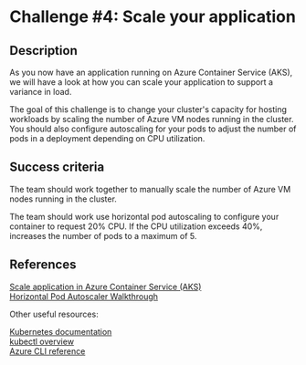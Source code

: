 # Challenge #4: Scale your application

## Description

As you now have an application running on Azure Container Service (AKS), we will have a look at how you can scale your application to support a variance in load. 

The goal of this challenge is to change your cluster's capacity for hosting workloads by scaling the number of Azure VM nodes running in the cluster. You should also configure autoscaling for your pods to adjust the number of pods in a deployment depending on CPU utilization.

## Success criteria

The team should work together to manually scale the number of Azure VM nodes running in the cluster. 

The team should work use horizontal pod autoscaling to configure your container to request 20% CPU. If the CPU utilization exceeds 40%, increases the number of pods to a maximum of 5.

## References

[Scale application in Azure Container Service (AKS)](https://docs.microsoft.com/en-us/azure/aks/tutorial-kubernetes-scale)  
[Horizontal Pod Autoscaler Walkthrough](https://kubernetes.io/docs/tasks/run-application/horizontal-pod-autoscale-walkthrough/)  

Other useful resources:

[Kubernetes documentation](https://kubernetes.io/docs/home/?path=users&persona=app-developer&level=foundational)  
[kubectl overview](https://kubernetes.io/docs/reference/kubectl/overview/)  
[Azure CLI reference](https://docs.microsoft.com/en-us/cli/azure/get-started-with-azure-cli?view=azure-cli-latest)


